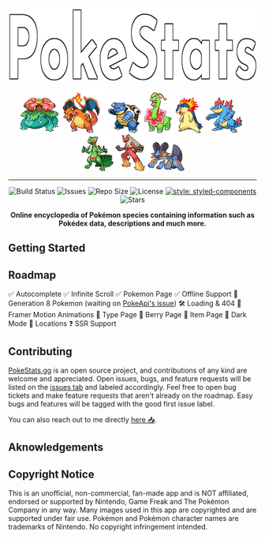 <div align="center">
  <a href="https://pokestats.gg">
    <img alt="pokestats" src="https://raw.githubusercontent.com/andreferreiradlw/pokestats/README/public/pokestats_logo.png" height="150px" />
  </a>
</div>

<div align="center">

![Venusaur](https://raw.githubusercontent.com/PokeAPI/sprites/master/sprites/pokemon/versions/generation-v/black-white/animated/3.gif)
![Charizard](https://raw.githubusercontent.com/PokeAPI/sprites/master/sprites/pokemon/versions/generation-v/black-white/animated/6.gif)
![Blastoise](https://raw.githubusercontent.com/PokeAPI/sprites/master/sprites/pokemon/versions/generation-v/black-white/animated/9.gif)
![Meganium](https://raw.githubusercontent.com/PokeAPI/sprites/master/sprites/pokemon/versions/generation-v/black-white/animated/154.gif)
![Thyphlosion](https://raw.githubusercontent.com/PokeAPI/sprites/master/sprites/pokemon/versions/generation-v/black-white/animated/157.gif)
![Feraligatr](https://raw.githubusercontent.com/PokeAPI/sprites/master/sprites/pokemon/versions/generation-v/black-white/animated/160.gif)
![Sceptile](https://raw.githubusercontent.com/PokeAPI/sprites/master/sprites/pokemon/versions/generation-v/black-white/animated/254.gif)
![Blaziken](https://raw.githubusercontent.com/PokeAPI/sprites/master/sprites/pokemon/versions/generation-v/black-white/animated/257.gif)
![Swampert](https://raw.githubusercontent.com/PokeAPI/sprites/master/sprites/pokemon/versions/generation-v/black-white/animated/260.gif)

</div>

---

<div align="center">

![Build Status](https://img.shields.io/travis/com/andreferreiradlw/pokestats/main)
![Issues](https://img.shields.io/github/issues/andreferreiradlw/pokestats)
![Repo Size](https://img.shields.io/github/repo-size/andreferreiradlw/pokestats)
![License](https://img.shields.io/github/license/andreferreiradlw/pokestats)
[![style: styled-components](https://img.shields.io/badge/style-%F0%9F%92%85%20styled--components-orange.svg?colorB=daa357&colorA=db748e)](https://github.com/styled-components/styled-components)
![Stars](https://img.shields.io/github/stars/andreferreiradlw/pokestats?style=social)

</div>

<div align="center">
  <strong>Online encyclopedia of Pokémon species containing information such as Pokédex data, descriptions and much more.</strong>
  <br />
</div>

## Getting Started

## Roadmap

✅ Autocomplete
✅ Infinite Scroll
✅ Pokemon Page
✅ Offline Support
🚫 Generation 8 Pokemon (waiting on [PokeApi's issue](https://github.com/PokeAPI/pokeapi/issues/520))
🛠️ Loading & 404
🧶 Framer Motion Animations
🧶 Type Page
🧶 Berry Page
🧶 Item Page
🧶 Dark Mode
🧶 Locations
❓ SSR Support

## Contributing

[PokeStats.gg](https://pokestats.gg) is an open source project, and contributions of any kind are welcome and appreciated. Open issues, bugs, and feature requests will be listed on the [issues tab](https://github.com/andreferreiradlw/pokestats/issues) and labeled accordingly. Feel free to open bug tickets and make feature requests that aren't already on the roadmap. Easy bugs and features will be tagged with the good first issue label.

You can also reach out to me directly [here 📥](mailto:hello@andreferreira.tech).

## Aknowledgements

## Copyright Notice

This is an unofficial, non-commercial, fan-made app and is NOT affiliated, endorsed or supported by Nintendo, Game Freak and The Pokémon Company in any way. Many images used in this app are copyrighted and are supported under fair use. Pokémon and Pokémon character names are trademarks of Nintendo. No copyright infringement intended.
